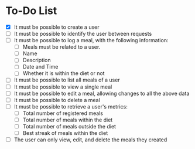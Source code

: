 # To-Do List

- [x] It must be possible to create a user
- [ ] It must be possible to identify the user between requests
- [ ] It must be possible to log a meal, with the following information:
  - [ ] Meals must be related to a user.
  - [ ] Name
  - [ ] Description
  - [ ] Date and Time
  - [ ] Whether it is within the diet or not
- [ ] It must be possible to list all meals of a user
- [ ] It must be possible to view a single meal
- [ ] It must be possible to edit a meal, allowing changes to all the above data
- [ ] It must be possible to delete a meal
- [ ] It must be possible to retrieve a user's metrics:
  - [ ] Total number of registered meals
  - [ ] Total number of meals within the diet
  - [ ] Total number of meals outside the diet
  - [ ] Best streak of meals within the diet
- [ ] The user can only view, edit, and delete the meals they created
